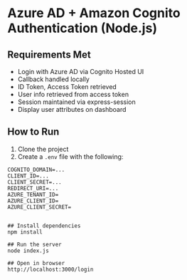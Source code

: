 # Azure AD + Amazon Cognito Authentication (Node.js)

## Requirements Met

- Login with Azure AD via Cognito Hosted UI
- Callback handled locally
- ID Token, Access Token retrieved
- User info retrieved from access token
- Session maintained via express-session
- Display user attributes on dashboard

## How to Run

1. Clone the project
2. Create a `.env` file with the following:

```env
COGNITO_DOMAIN=...
CLIENT_ID=...
CLIENT_SECRET=...
REDIRECT_URI=...
AZURE_TENANT_ID=
AZURE_CLIENT_ID=
AZURE_CLIENT_SECRET=


## Install dependencies
npm install

## Run the server
node index.js

## Open in browser
http://localhost:3000/login
